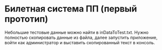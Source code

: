 # Билетная система ПП (первый прототип)

Небольшие тестовые данные можно найти в inDataToTest.txt. Нужно полностью скопировать данные из файла, далее запустить приложение, войти как администратор и выставить скопированный текст в консоль.
